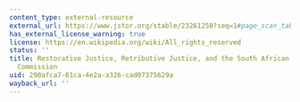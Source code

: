 ```yaml
---
content_type: external-resource
external_url: https://www.jstor.org/stable/23261250?seq=1#page_scan_tab_contents
has_external_license_warning: true
license: https://en.wikipedia.org/wiki/All_rights_reserved
status: ''
title: Restorative Justice, Retributive Justice, and the South African Truth and Reconciliation
  Commission
uid: 290afca7-61ca-4e2a-a326-cad07375629a
wayback_url: ''
---
```

